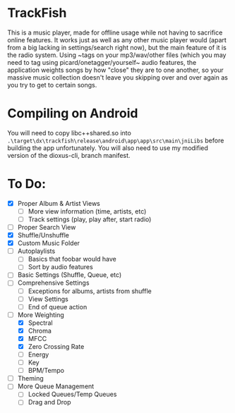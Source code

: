 # TrackFish
This is a music player, made for offline usage while not having to sacrifice online features.
It works just as well as any other music player would (apart from a big lacking in settings/search right now), but the main feature of it is the radio system.
Using ~tags on your mp3/wav/other files (which you may need to tag using picard/onetagger/yourself~ audio features, the application weights songs by how "close" they are to one another, so your massive music collection doesn't leave you skipping over and over again as you try to get to certain songs.

# Compiling on Android
You will need to copy libc++shared.so into `.\target\dx\trackfish\release\android\app\app\src\main\jniLibs` before building the app unfortunately. 
You will also need to use my modified version of the dioxus-cli, branch manifest.

# To Do:
 - [x] Proper Album & Artist Views
      - [ ] More view information (time, artists, etc)
      - [ ] Track settings (play, play after, start radio)
 - [ ] Proper Search View
 - [x] Shuffle/Unshuffle
 - [x] Custom Music Folder
 - [ ] Autoplaylists
    - [ ] Basics that foobar would have
    - [ ] Sort by audio features
 - [ ] Basic Settings (Shuffle, Queue, etc)
 - [ ] Comprehensive Settings
    - [ ] Exceptions for albums, artists from shuffle
    - [ ] View Settings
    - [ ] End of queue action
 - [ ] More Weighting
      - [x] Spectral
      - [x] Chroma
      - [x] MFCC
      - [x] Zero Crossing Rate
      - [ ] Energy
      - [ ] Key
      - [ ] BPM/Tempo
 - [ ] Theming
 - [ ] More Queue Management
      - [ ] Locked Queues/Temp Queues
      - [ ] Drag and Drop
